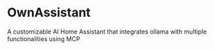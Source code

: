 # OwnAssistant
A customizable AI Home Assistant that integrates ollama with multiple functionalities using MCP  
